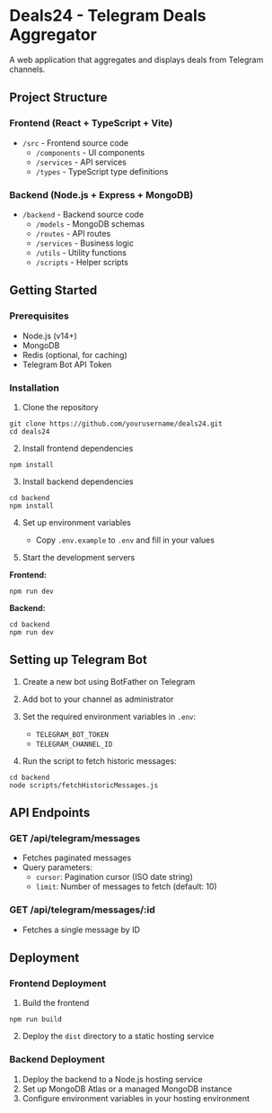 
# Deals24 - Telegram Deals Aggregator

A web application that aggregates and displays deals from Telegram channels.

## Project Structure

### Frontend (React + TypeScript + Vite)
- `/src` - Frontend source code
  - `/components` - UI components
  - `/services` - API services
  - `/types` - TypeScript type definitions

### Backend (Node.js + Express + MongoDB)
- `/backend` - Backend source code
  - `/models` - MongoDB schemas
  - `/routes` - API routes
  - `/services` - Business logic
  - `/utils` - Utility functions
  - `/scripts` - Helper scripts

## Getting Started

### Prerequisites
- Node.js (v14+)
- MongoDB
- Redis (optional, for caching)
- Telegram Bot API Token

### Installation

1. Clone the repository
```
git clone https://github.com/yourusername/deals24.git
cd deals24
```

2. Install frontend dependencies
```
npm install
```

3. Install backend dependencies
```
cd backend
npm install
```

4. Set up environment variables
   - Copy `.env.example` to `.env` and fill in your values

5. Start the development servers

**Frontend:**
```
npm run dev
```

**Backend:**
```
cd backend
npm run dev
```

## Setting up Telegram Bot

1. Create a new bot using BotFather on Telegram
2. Add bot to your channel as administrator
3. Set the required environment variables in `.env`:
   - `TELEGRAM_BOT_TOKEN`
   - `TELEGRAM_CHANNEL_ID`

4. Run the script to fetch historic messages:
```
cd backend
node scripts/fetchHistoricMessages.js
```

## API Endpoints

### GET /api/telegram/messages
- Fetches paginated messages
- Query parameters:
  - `cursor`: Pagination cursor (ISO date string)
  - `limit`: Number of messages to fetch (default: 10)

### GET /api/telegram/messages/:id
- Fetches a single message by ID

## Deployment

### Frontend Deployment
1. Build the frontend
```
npm run build
```

2. Deploy the `dist` directory to a static hosting service

### Backend Deployment
1. Deploy the backend to a Node.js hosting service
2. Set up MongoDB Atlas or a managed MongoDB instance
3. Configure environment variables in your hosting environment
